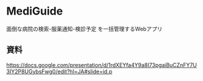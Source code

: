 # MediGuide
面倒な病院の検索-服薬通知-検診予定
を一括管理するWebアプリ

## 資料
https://docs.google.com/presentation/d/1rdXEYfa4Y9a8I73pgaiBuCZnFY7U3IY2P8UGybsFwg0/edit?hl=JA#slide=id.p
